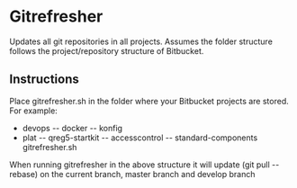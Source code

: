 # Gitrefresher

Updates all git repositories in all projects.
Assumes the folder structure follows the project/repository structure of Bitbucket.

## Instructions
Place gitrefresher.sh in the folder where your Bitbucket projects are stored.
For example:
- devops
-- docker
-- konfig
- plat 
-- qreg5-startkit
-- accesscontrol
-- standard-components
gitrefresher.sh

When running gitrefresher in the above structure it will update (git pull --rebase) on the current branch, master branch and develop branch